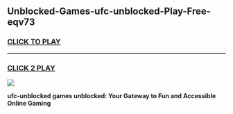 
## Unblocked-Games-ufc-unblocked-Play-Free-eqv73
<h3>
<a href="https://premium76.site?title=ufc-unblocked&ref=20M">CLICK TO PLAY</a></h3>
<hr>

<h3>
<a href="https://premium76.site?title=ufc-unblocked&ref=20M">CLICK 2 PLAY</a>
  
</h3>

<a href="https://premium76.site?title=ufc-unblocked&ref=19M"><img src="https://clearcache.store/games.png"></a>


**ufc-unblocked games unblocked: Your Gateway to Fun and Accessible Online Gaming**
